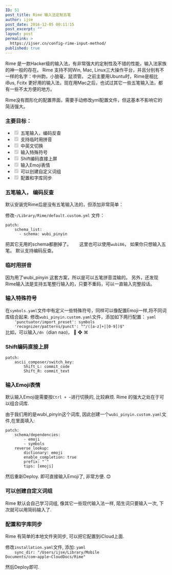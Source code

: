 ```yaml
---
ID: 51
post_title: Rime 输入法定制五笔
author: ijse
post_date: 2016-12-05 00:11:15
post_excerpt: ""
layout: post
permalink: >
  https://ijser.cn/config-rime-input-method/
published: true
---
```

<p>Rime 是一款Hacker级的输入法，有非常强大的定制性及不错的性能，输入法家族的神一般的存在。
Rime 支持不同Win, Mac, Linux三大操作平台，并且分别有不一样的名字：中州韵，小狼毫，鼠须管。
之前主要用Ubuntu时，Rime是相比iBus, Fcitx 更好用的输入法，现在用Mac之后，也试过其它一些五笔输入法，都有一些不太方便的地方。</p>

<p>Rime没有图形化的配置界面，需要手动修改yml配置文件，但这基本不影响它的简洁强大。</p>

<h3 id="toc_0">主要目标：</h3>

<ul>
<li class="task-list-item"><input disabled="disabled" type="checkbox" checked /> 五笔输入，编码反查
</li>
<li class="task-list-item"><input disabled="disabled" type="checkbox" checked /> 支持临时用拼音
</li>
<li class="task-list-item"><input disabled="disabled" type="checkbox" checked /> 中英文切换
</li>
<li class="task-list-item"><input disabled="disabled" type="checkbox" checked /> 输入特殊符号
</li>
<li class="task-list-item"><input disabled="disabled" type="checkbox" checked /> Shift编码直接上屏
</li>
<li class="task-list-item"><input disabled="disabled" type="checkbox" checked /> 输入Emoji表情
</li>
<li class="task-list-item"><input disabled="disabled" type="checkbox" checked /> 可以创建自定义词组
</li>
<li class="task-list-item"><input disabled="disabled" type="checkbox" checked /> 配置和字库同步
</li>
</ul>

<h3 id="toc_1">五笔输入， 编码反查</h3>

<p>默认安装完Rime后是没有五笔输入法的，但添加非常简单：</p>

<p>修改<code>~/Library/Rime/default.custom.yml</code> 文件：</p>

<pre><code class="language-yml">patch:
    schema_list:
      - schema: wubi_pinyin
</code></pre>

<p>把其它无用的schema都删掉了。　　
这里也可以使用<code>wubi86</code>， 如果你只想输入五笔。
默认支持编码反查。</p>

<h3 id="toc_2">临时用拼音</h3>

<p>因为用了wubi_pinyin 这套方案，所以是可以五笔拼音混输的。
另外，还发现Rime输入法是支持五笔整行输入的，只要不重码，可以一直输入完整段话。</p>

<h3 id="toc_3">输入特殊符号</h3>

<p>在<code>symbols.yaml</code>文件中有定义一些特殊符号，同样可以像配置Emoji一样,将不同词库结合起来.
修改<code>wubi_pinyin.custom.yaml</code>文件，添加如下两行配置：
<code>yaml
    &#39;punctuator/import_preset&#39;: symbols
    &#39;recognizer/patterns/punct&#39;: &quot;^/([a-z]+|[0-9])$&quot;
</code>
比如，可以输入<code>/dn</code>（dian nao)，   ❖ ⌘</p>

<h3 id="toc_4">Shift编码直接上屏</h3>

<pre><code>patch:
    ascii_composer/switch_key:
        Shift_L: commit_code
        Shift_R: commit_text
</code></pre>

<h3 id="toc_5">输入Emoji表情</h3>

<p>默认输入Emoji是需要按<code>Ctrl + ~</code>进行切换的, 比较麻烦. Rime 的强大之处在于可以组合词库.</p>

<p>由于我们用的是wubi_pinyin这个词库, 因此创建一个<code>wubi_pinyin.custom.yaml</code>文件,在里面填入:</p>

<pre><code class="language-yml">patch:
    schema/dependencies:
        - emoji
        - symbols
    reverse_lookup:
        dictionary: emoji
        enable_completion: true
        prefix: &quot;`&quot;
        tips: [emoji]
</code></pre>

<p>然后重新Deploy. 即可直接输入Emoji了, 非常方便. 😊</p>

<h3 id="toc_6">可以创建自定义词组</h3>

<p>Rime 默认会自己学习词组, 像其它一些现代输入法一样, 陌生词只要输入一次, 下次就可以用简码输入了.</p>

<h3 id="toc_7">配置和字库同步</h3>

<p>Rime 有简单的本地文件夹同步, 可以把它配置到iCloud上面.</p>

<p>修改<code>installation.yaml</code>文件, 添加:
<code>yaml
    sync_dir: &quot;/Users/ijse/Library/Mobile Documents/com~apple~CloudDocs/Rime&quot;
</code></p>

<p>然后Deploy即可.</p>